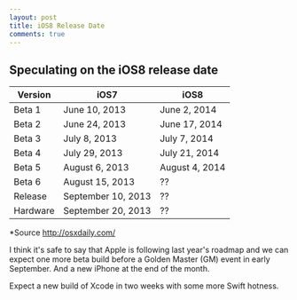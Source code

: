 ```yaml
---
layout: post
title: iOS8 Release Date
comments: true
---
```


## Speculating on the iOS8 release date

Version | iOS7 | iOS8
--- | --- | ---
Beta 1 | June 10, 2013 | June 2, 2014
Beta 2 | June 24, 2013 | June 17, 2014
Beta 3 | July 8, 2013 | July 7, 2014
Beta 4 | July 29, 2013 | July 21, 2014
Beta 5 | August 6, 2013 | August 4, 2014
Beta 6 | August 15, 2013 | ??
Release | September 10, 2013 | ??
Hardware | September 20, 2013 | ??

*Source http://osxdaily.com/

I think it's safe to say that Apple is following last year's roadmap and we can expect one more beta build before a Golden Master (GM) event in early September. And a new iPhone at the end of the month.

Expect a new build of Xcode in two weeks with some more Swift hotness.
